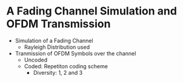 # A Fading Channel Simulation and OFDM Transmission
+ Simulation of a Fading Channel
  + Rayleigh Distribution used
+ Tranmission of OFDM Symbols over the channel
  + Uncoded
  + Coded: Repetiton coding scheme
    + Diversity: 1, 2 and 3
